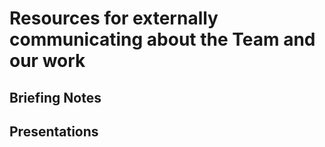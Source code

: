 # Resources for externally communicating about the Team and our work

## Briefing Notes


## Presentations
